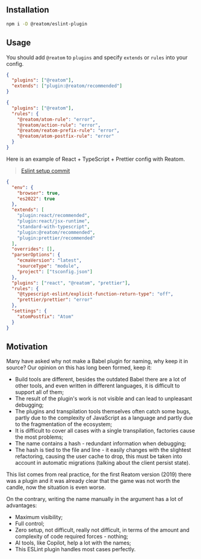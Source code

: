 ## Installation

```sh
npm i -D @reatom/eslint-plugin
```

## Usage

You should add `@reatom` to `plugins` and specify `extends` or `rules` into your config.

```json
{
  "plugins": ["@reatom"],
  "extends": ["plugin:@reatom/recommended"]
}
```

```json
{
  "plugins": ["@reatom"],
  "rules": {
    "@reatom/atom-rule": "error",
    "@reatom/action-rule": "error",
    "@reatom/reatom-prefix-rule": "error",
    "@reatom/atom-postfix-rule": "error"
  }
}
```

Here is an example of React + TypeScript + Prettier config with Reatom.

> [Eslint setup commit](https://github.com/artalar/reatom-react-ts/commit/3632b01d6a58a35602d1c191e5d6b53a7717e747)

```json
{
  "env": {
    "browser": true,
    "es2022": true
  },
  "extends": [
    "plugin:react/recommended",
    "plugin:react/jsx-runtime",
    "standard-with-typescript",
    "plugin:@reatom/recommended",
    "plugin:prettier/recommended"
  ],
  "overrides": [],
  "parserOptions": {
    "ecmaVersion": "latest",
    "sourceType": "module",
    "project": ["tsconfig.json"]
  },
  "plugins": ["react", "@reatom", "prettier"],
  "rules": {
    "@typescript-eslint/explicit-function-return-type": "off",
    "prettier/prettier": "error"
  },
  "settings": {
    "atomPostfix": "Atom"
  }
}
```

## Motivation

 Many have asked why not make a Babel plugin for naming, why keep it in source? Our opinion on this has long been formed, keep it:

- Build tools are different, besides the outdated Babel there are a lot of other tools, and even written in different languages, it is difficult to support all of them;
- The result of the plugin's work is not visible and can lead to unpleasant debugging;
- The plugins and transpilation tools themselves often catch some bugs, partly due to the complexity of JavaScript as a language and partly due to the fragmentation of the ecosystem;
- It is difficult to cover all cases with a single transpilation, factories cause the most problems;
- The name contains a hash - redundant information when debugging;
- The hash is tied to the file and line - it easily changes with the slightest refactoring, causing the user cache to drop, this must be taken into account in automatic migrations (talking about the client persist state).

This list comes from real practice, for the first Reatom version (2019) there was a plugin and it was already clear that the game was not worth the candle, now the situation is even worse.

On the contrary, writing the name manually in the argument has a lot of advantages:

- Maximum visibility;
- Full control;
- Zero setup, not difficult, really not difficult, in terms of the amount and complexity of code required forces - nothing;
- AI tools, like Copilot, help a lot with the names;
- This ESLint plugin handles most cases perfectly.
